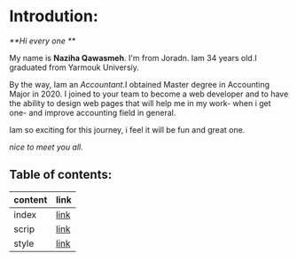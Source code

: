 

# Introdution: 
 _**Hi every one **_

My name is **Naziha Qawasmeh**.  I'm from Joradn. Iam 34 years old.I graduated from Yarmouk Universiy. 

By the way, Iam an *Accountant*.I obtained Master degree in Accounting Major in 2020.
I joined to your team to become a web developer and to have the ability to design web pages that will help me in my work- when i get one- and improve accounting field in general.

Iam so exciting for this journey, i feel it will be fun and great one.

*nice to meet you all*.



## Table of contents:

|  content       | link |
| ----------    | ----------- |
| index       | [link](https://replit.com/@naziha1986/Animals#index.html) |
|      scrip    |[link](https://replit.com/@naziha1986/Animals#script.js)        |
|style|[link](https://replit.com/@naziha1986/Animals#style.css)
